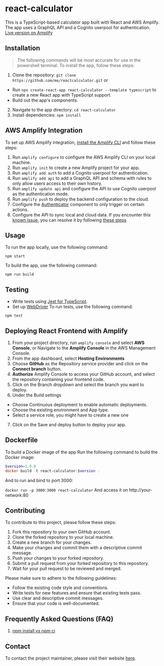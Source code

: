 # react-calculator

This is a TypeScript-based calculator app built with React and AWS Amplify. The app uses a GraphQL API and a Cognito userpool for authentication.
[Live version on Amplify](https://master.d24sr9e1xdl2rt.amplifyapp.com/)

## Installation

> The following commands will be most accurate for use in the powershell terminal.
To install the app, follow these steps:

1. Clone the repository: `git clone https://github.com/me/reactcalculator.git` or
- Run `npx create-react-app react-calculator --template typescript` to create a new React app with TypeScript support.
- Build out the app's components.
2. Navigate to the app directory: `cd react-calculator`
3. Install dependencies: `npm install`

## AWS Amplify Integration

To set up AWS Amplify integration, [install the Amplify CLI](https://docs.amplify.aws/cli/start/install/) and follow these steps:

1. Run `amplify configure` to configure the AWS Amplify CLI on your local machine.
2. Run `amplify init` to create a new Amplify project for your app.
3. Run `amplify add auth` to add a Cognito userpool for authentication.
4. Run `amplify add api` to add a GraphQL API and schema with rules to only allow users access to their own history.
5. Run `amplify update api` and configure the API to use Cognito userpool as the authentication mode.
6. Run `amplify push` to deploy the backend configuration to the cloud.
7. Configure the [Authenticator](@aws-amplify/ui-react) component to only trigger on certain actions.
8. Configure the API to sync local and cloud data. If you encounter this [known issue](https://github.com/aws-amplify/amplify-js/issues/4257), you can resolve it by following [these steps](https://github.com/aws-amplify/amplify-js/issues/4257#issuecomment-622288820)

## Usage 

To run the app locally, use the following command:

`npm start`

To build the app, use the following command:

`npm run build`

## Testing

- Write tests using [Jest for TypeScript](@types/jest).
- Set up [WebDriver](https://www.selenium.dev/documentation/webdriver/)
To run tests, use the following command:

`npm test`

## Deploying React Frontend with Amplify
1. From your project directory, run `amplify console` and select **AWS Console**, or
    Navigate to the **Amplify Console** in the AWS Management Console.
2. From the app dashboard, select **Hosting Environments**
3. Choose **GitHub** as the Repository service provider and click on the **Connect branch** button.
4. **Authorize** Amplify Console to access your GitHub account, and select the repository containing your frontend code.
5. Click on the Branch dropdown and select the branch you want to deploy.
6. Under the Build settings
 - Choose Continuous deployment to enable automatic deployments.
 - Choose the existing environment and App type.
 - Select a service role, you might have to create a new one
7. Click on the Save and deploy button to deploy your app.

## Dockerfile

To build a Docker image of the app
Run the following command to build the Docker image:

```powershell
$version=1.0.0
docker build -t react-calculator:$version .
```

And to run and bind to port 3000:

`docker run -p 3000:3000 react-calculator`
 And  access it on http://your-network:80

## Contributing

To contribute to this project, please follow these steps:

1. Fork this repository to your own GitHub account.
2. Clone the forked repository to your local machine.
3. Create a new branch for your changes.
4. Make your changes and commit them with a descriptive commit message.
5. Push your changes to your forked repository.
6. Submit a pull request from your forked repository to this repository.
7. Wait for your pull request to be reviewed and merged.

Please make sure to adhere to the following guidelines:

- Follow the existing code style and conventions.
- Write tests for new features and ensure that existing tests pass.
- Use clear and descriptive commit messages.
- Ensure that your code is well-documented.

## Frequently Asked Questions (FAQ)

1. [npm install vs npm ci](https://stackoverflow.com/questions/52499617/what-is-the-difference-between-npm-install-and-npm-ci)

## Contact

To contact the project maintainer, please visit their website [here](https://adok0001.github.io/#contact).
